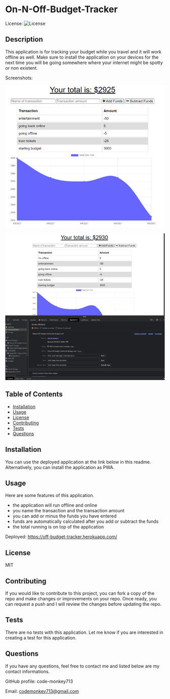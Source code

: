 # On-N-Off-Budget-Tracker

License: ![License](https://img.shields.io/badge/license-MIT-green)

## Description 

This application is for tracking your budget while you travel and it will work offline as well. Make sure to install the application on your devices for the next time you will be going somewhere where your internet might be spotty or non existent. 

Screenshots:

![License](./assets/screenshot-main.png)

![License](./assets/screenshot-offline.png)

## Table of Contents

* [Installation](#installation)
* [Usage](#usage)
* [License](#license)
* [Contributing](#contributing)
* [Tests](#tests)
* [Questions](#questions)

## Installation

You can use the deployed application at the link below in this readme. Alternatively, you can install the application as PWA. 

## Usage 

Here are some features of this application. 

  - the application will run offline and online
  - you name the transaction and the transaction amount
  - you can add or minus the funds you have entered
  - funds are automatically calculated after you add or subtract the funds
  - the total running is on top of the application

Deployed: https://off-budget-tracker.herokuapp.com/

## License

MIT

## Contributing

If you would like to contribute to this project, you can fork a copy of the repo and make changes or improvements on your repo. Once ready, you can request a push and I will review the changes before updating the repo. 

## Tests

There are no tests with this application. Let me know if you are interested in creating a test for this application. 

## Questions

If you have any questions, feel free to contact me and listed below are my contact informations. 

GitHub profile: code-monkey713

Email: codemonkey713@gmail.com